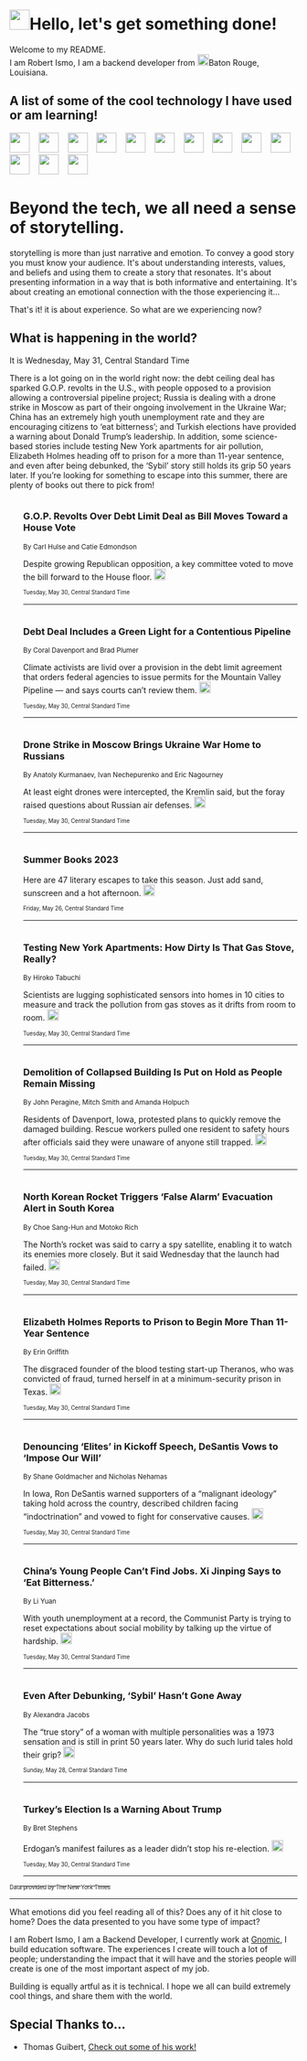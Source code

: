 <h1><img src="https://emojis.slackmojis.com/emojis/images/1643514375/3493/hot-coffee.gif?1643514375" width="35"/>Hello, let's get something done!</h1>

<p>Welcome to my README.<br/>
I am Robert Ismo, I am a backend developer from <img src="https://emojis.slackmojis.com/emojis/images/1638395689/50435/moulin_rouge.png?1638395689" width="20"/>Baton Rouge, Louisiana.</p>
<h2>A list of some of the cool technology I have used or am learning!</h2>
<p>
<img src="https://emojis.slackmojis.com/emojis/images/1643516091/21142/meow_bongotap.gif?1643516091" width="35" alt="">
<img src="https://img.shields.io/badge/Favorite%20Frontend%20Framework-SvelteKit-f83903" alt="">
<img src="https://img.shields.io/badge/Second%20Favorite-Vue-40b581" alt="">
<img src="https://img.shields.io/badge/Most%20Used%20Runtime-Nodejs-78b061" alt="">
<img src="https://emojis.slackmojis.com/emojis/images/1643517416/34482/fire.gif?1643517416" width="35" alt="">
<img src="https://img.shields.io/badge/Javascript%20But%20Better-Typescript-0078ca" alt="">
<img src="https://img.shields.io/badge/Favorite%20Language-Elixir-3e244d" alt="">
<img src="https://img.shields.io/badge/Containerize%20Everything-Docker-6ac9ef" alt="">
<img src="https://emojis.slackmojis.com/emojis/images/1643514596/5999/meow_party.gif?1643514596" width="35" alt="">
<img src="https://img.shields.io/badge/API%20Love%20Language-Graphql-de32a5" alt="">
<img src="https://img.shields.io/badge/Our%20Favorite%20Version%20Controller-Git-e94f33" alt="">
<img src="https://img.shields.io/badge/Favorite%20Database-Redis-d42d1d" alt="">
<img src="https://emojis.slackmojis.com/emojis/images/1643514559/5584/deployparrot.gif?1643514559" width="35" alt="">
<img src="https://img.shields.io/badge/Container%20Interstate-RabbitMQ-f66200" alt="">
<img src="https://img.shields.io/badge/Gotta%20Learn-Kubernetes-316adf" alt="">
<img src="https://img.shields.io/badge/Really%20Mature%20Now-WASM-654fef" alt="">
<img src="https://emojis.slackmojis.com/emojis/images/1666642497/61942/dance_vibe.gif?1666642497" width="35" alt="">
<img src="https://img.shields.io/badge/For%20My%20M1-ARM64-657d96" alt="">
<img src="https://img.shields.io/badge/Loving%20This%20So%20Much-TailwindCSS-17bcb5" alt="">
<img src="https://img.shields.io/badge/Cool%20Build%20Tool-Vite-f9cb24" alt="">
<img src="https://emojis.slackmojis.com/emojis/images/1669231376/62819/working-on-it.gif?1669231376" width="35" alt="">
<img src="https://img.shields.io/badge/Fun%20and%20Easy%20Database-MongoDB-5f8c49" alt="">
<img src="https://img.shields.io/badge/JS%20Life%20Support-NPM-c73737" alt="">
<img src="https://img.shields.io/badge/I%20Liked%20It-DynamoDB-0073b9" alt="">
<img src="https://emojis.slackmojis.com/emojis/images/1643514045/46/question.gif?1643514045" width="35" alt="">
<img src="https://img.shields.io/badge/cool-React-60d6f9" alt="">
<img src="https://img.shields.io/badge/Future%20Big%20Project-Lambda-f37e00" alt="">
<img src="https://img.shields.io/badge/NPM%20But%20Better-PNPM-f1aa07" alt="">
<img src="https://emojis.slackmojis.com/emojis/images/1643514943/9662/fbwow.gif?1643514943" width="35" alt="">
<img src="https://img.shields.io/badge/First%20Language-C-662079" alt="">
<img src="https://img.shields.io/badge/Where%20I%20Deploy%20Frontend-Vercel-000000" alt="">
<img src="https://img.shields.io/badge/Who%20Does%20not%20Want%20an%20App-Swift-f9492a" alt="">
<img src="https://emojis.slackmojis.com/emojis/images/1643514058/151/javascript.png?1643514058" width="35" alt="">
<img src="https://img.shields.io/badge/cool-Python-fbd542" alt="">
<img src="https://img.shields.io/badge/Favorite%20Something-Stripe-656cdc" alt="">
<img src="https://img.shields.io/badge/Of%20Course-HTML5-ed6327" alt="">
<img src="https://emojis.slackmojis.com/emojis/images/1660415405/60731/bomb.gif?1660415405" width="35" alt="">
<img src="https://img.shields.io/badge/hate-CSS-2964ec" alt="">
<img src="https://img.shields.io/badge/Learning-CircleCI-141215" alt="">
<img src="https://img.shields.io/badge/Learning-Rust-fbbb3b" alt="">
<img src="https://emojis.slackmojis.com/emojis/images/1660415397/60712/writing-hand.gif?1660415397" width="35" alt="">
<img src="https://img.shields.io/badge/Dev%20Browser%20of%20Choice-Firefox-cc4e26" alt="">
<img src="https://img.shields.io/badge/Recoverying%20From%20Windows-UNIX-1781e3" alt="">
<img src="https://img.shields.io/badge/LOVE-LogSeq-90c1c2" alt="">
<img src="https://emojis.slackmojis.com/emojis/images/1643514066/223/kirby.gif?1643514066" width="35" alt="">
<img src="https://img.shields.io/badge/Daily%20Driver-MacOS-e6e6e8" alt="">
<img src="https://img.shields.io/badge/Git%20Server-Github-000000" alt="">
<img src="https://img.shields.io/badge/enjoyable-EC2-f17428" alt="">
<img src="https://emojis.slackmojis.com/emojis/images/1643514239/2069/excited.gif?1643514239" width="35" alt="">
</p>
<h1>Beyond the tech, we all need a sense of storytelling.</h1>
<p>storytelling is more than just narrative and emotion. To convey a good story you must know your audience. It's about understanding interests, values, and beliefs and using them to create a story that resonates. It's about presenting information in a way that is both informative and entertaining. It's about creating an emotional connection with the those experiencing it...</p>
<p>That's it! it is about experience. So what are we experiencing now?</p>
<h2>What is happening in the world?</h2>
<p>It is Wednesday, May 31, Central Standard Time</p>
<p>
There is a lot going on in the world right now: the debt ceiling deal has sparked G.O.P. revolts in the U.S., with people opposed to a provision allowing a controversial pipeline project; Russia is dealing with a drone strike in Moscow as part of their ongoing involvement in the Ukraine War; China has an extremely high youth unemployment rate and they are encouraging citizens to ‘eat bitterness’; and Turkish elections have provided a warning about Donald Trump’s leadership. In addition, some science-based stories include testing New York apartments for air pollution, Elizabeth Holmes heading off to prison for a more than 11-year sentence, and even after being debunked, the ‘Sybil’ story still holds its grip 50 years later. If you’re looking for something to escape into this summer, there are plenty of books out there to pick from!</p>
<ol>
<img src="https://img.shields.io/badge/-us-blue" alt="">
<h3>G.O.P. Revolts Over Debt Limit Deal as Bill Moves Toward a House Vote</h3>
<sub>By Carl Hulse and Catie Edmondson</sub>
<p>Despite growing Republican opposition, a key committee voted to move the bill forward to the House floor.  <a href="https://nyti.ms/3IHVNwX"><img src="https://developer.nytimes.com/files/poweredby_nytimes_30b.png?v=1583354208352" height="20"></a></p>
<sub><sub>Tuesday, May 30, Central Standard Time</sub></sub>
<hr/>
<img src="https://img.shields.io/badge/-climate-blue" alt="">
<h3>Debt Deal Includes a Green Light for a Contentious Pipeline</h3>
<sub>By Coral Davenport and Brad Plumer</sub>
<p>Climate activists are livid over a provision in the debt limit agreement that orders federal agencies to issue permits for the Mountain Valley Pipeline — and says courts can’t review them.  <a href="https://nyti.ms/3C3Lv6U"><img src="https://developer.nytimes.com/files/poweredby_nytimes_30b.png?v=1583354208352" height="20"></a></p>
<sub><sub>Tuesday, May 30, Central Standard Time</sub></sub>
<hr/>
<img src="https://img.shields.io/badge/-world-blue" alt="">
<h3>Drone Strike in Moscow Brings Ukraine War Home to Russians</h3>
<sub>By Anatoly Kurmanaev, Ivan Nechepurenko and Eric Nagourney</sub>
<p>At least eight drones were intercepted, the Kremlin said, but the foray raised questions about Russian air defenses.  <a href="https://nyti.ms/3IP5ytk"><img src="https://developer.nytimes.com/files/poweredby_nytimes_30b.png?v=1583354208352" height="20"></a></p>
<sub><sub>Tuesday, May 30, Central Standard Time</sub></sub>
<hr/>
<img src="https://img.shields.io/badge/-books-blue" alt="">
<h3>Summer Books 2023</h3>
<sub></sub>
<p>Here are 47 literary escapes to take this season. Just add sand, sunscreen and a hot afternoon.  <a href="https://nyti.ms/3or8Qw9"><img src="https://developer.nytimes.com/files/poweredby_nytimes_30b.png?v=1583354208352" height="20"></a></p>
<sub><sub>Friday, May 26, Central Standard Time</sub></sub>
<hr/>
<img src="https://img.shields.io/badge/-climate-blue" alt="">
<h3>Testing New York Apartments: How Dirty Is That Gas Stove, Really?</h3>
<sub>By Hiroko Tabuchi</sub>
<p>Scientists are lugging sophisticated sensors into homes in 10 cities to measure and track the pollution from gas stoves as it drifts from room to room.  <a href="https://nyti.ms/3WFqR6l"><img src="https://developer.nytimes.com/files/poweredby_nytimes_30b.png?v=1583354208352" height="20"></a></p>
<sub><sub>Tuesday, May 30, Central Standard Time</sub></sub>
<hr/>
<img src="https://img.shields.io/badge/-us-blue" alt="">
<h3>Demolition of Collapsed Building Is Put on Hold as People Remain Missing</h3>
<sub>By John Peragine, Mitch Smith and Amanda Holpuch</sub>
<p>Residents of Davenport, Iowa, protested plans to quickly remove the damaged building. Rescue workers pulled one resident to safety hours after officials said they were unaware of anyone still trapped.  <a href="https://nyti.ms/3WDNrwn"><img src="https://developer.nytimes.com/files/poweredby_nytimes_30b.png?v=1583354208352" height="20"></a></p>
<sub><sub>Tuesday, May 30, Central Standard Time</sub></sub>
<hr/>
<img src="https://img.shields.io/badge/-world-blue" alt="">
<h3>North Korean Rocket Triggers ‘False Alarm’ Evacuation Alert in South Korea</h3>
<sub>By Choe Sang-Hun and Motoko Rich</sub>
<p>The North’s rocket was said to carry a spy satellite, enabling it to watch its enemies more closely. But it said Wednesday that the launch had failed.  <a href="https://nyti.ms/3WIfRFf"><img src="https://developer.nytimes.com/files/poweredby_nytimes_30b.png?v=1583354208352" height="20"></a></p>
<sub><sub>Tuesday, May 30, Central Standard Time</sub></sub>
<hr/>
<img src="https://img.shields.io/badge/-technology-blue" alt="">
<h3>Elizabeth Holmes Reports to Prison to Begin More Than 11-Year Sentence</h3>
<sub>By Erin Griffith</sub>
<p>The disgraced founder of the blood testing start-up Theranos, who was convicted of fraud, turned herself in at a minimum-security prison in Texas.  <a href="https://nyti.ms/42fR1ho"><img src="https://developer.nytimes.com/files/poweredby_nytimes_30b.png?v=1583354208352" height="20"></a></p>
<sub><sub>Tuesday, May 30, Central Standard Time</sub></sub>
<hr/>
<img src="https://img.shields.io/badge/-us-blue" alt="">
<h3>Denouncing ‘Elites’ in Kickoff Speech, DeSantis Vows to ‘Impose Our Will’</h3>
<sub>By Shane Goldmacher and Nicholas Nehamas</sub>
<p>In Iowa, Ron DeSantis warned supporters of a “malignant ideology” taking hold across the country, described children facing “indoctrination” and vowed to fight for conservative causes.  <a href="https://nyti.ms/3qh0zeC"><img src="https://developer.nytimes.com/files/poweredby_nytimes_30b.png?v=1583354208352" height="20"></a></p>
<sub><sub>Tuesday, May 30, Central Standard Time</sub></sub>
<hr/>
<img src="https://img.shields.io/badge/-business-blue" alt="">
<h3>China’s Young People Can’t Find Jobs. Xi Jinping Says to ‘Eat Bitterness.’</h3>
<sub>By Li Yuan</sub>
<p>With youth unemployment at a record, the Communist Party is trying to reset expectations about social mobility by talking up the virtue of hardship.  <a href="https://nyti.ms/3N2eVID"><img src="https://developer.nytimes.com/files/poweredby_nytimes_30b.png?v=1583354208352" height="20"></a></p>
<sub><sub>Tuesday, May 30, Central Standard Time</sub></sub>
<hr/>
<img src="https://img.shields.io/badge/-books-blue" alt="">
<h3>Even After Debunking, ‘Sybil’ Hasn’t Gone Away</h3>
<sub>By Alexandra Jacobs</sub>
<p>The “true story” of a woman with multiple personalities was a 1973 sensation and is still in print 50 years later. Why do such lurid tales hold their grip?  <a href="https://nyti.ms/3N0vcOd"><img src="https://developer.nytimes.com/files/poweredby_nytimes_30b.png?v=1583354208352" height="20"></a></p>
<sub><sub>Sunday, May 28, Central Standard Time</sub></sub>
<hr/>
<img src="https://img.shields.io/badge/-opinion-blue" alt="">
<h3>Turkey’s Election Is a Warning About Trump</h3>
<sub>By Bret Stephens</sub>
<p>Erdogan’s manifest failures as a leader didn’t stop his re-election.  <a href="https://nyti.ms/3OPzKZc"><img src="https://developer.nytimes.com/files/poweredby_nytimes_30b.png?v=1583354208352" height="20"></a></p>
<sub><sub>Tuesday, May 30, Central Standard Time</sub></sub>
<hr/>
</ol>
<a href="https://developer.nytimes.com"><sub><sub>Data provided by The New York Times</sub></sub></a>
<hr/>
<p>What emotions did you feel reading all of this? Does any of it hit close to home? Does the data presented to you have some type of impact?</p>
<p>I am Robert Ismo, I am a Backend Developer, I currently work at <a href="https://gnomic.education/">Gnomic</a>, I build education software. The experiences I create will touch a lot of people; understanding the impact that it will have and the stories people will create is one of the most important aspect of my job.</p>
<p>Building is equally artful as it is technical. I hope we all can build extremely cool things, and share them with the world.</p>
<h2>Special Thanks to...</h2>
<ul>
<li>Thomas Guibert, <a href="https://github.com/thmsgbrt/thmsgbrt">Check out some of his work!</a></li>
</ul>